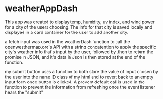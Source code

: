 # weatherAppDash

This app was created to display temp, humidity, uv index, and wind power for a city of the users choosing.
The info for that city is saved locally and displayed in a card container for the user to add another city.

a fetch input was used in the weatherDash function to call the openweathermap.org's API with a string concatention to apply the 
specific city's weather info that's input by the user, followed by .then to return the promise in JSON, and it's data in Json is then stored at
the end of the function.

my submit button uses a function to both store the value of input chosen by the user into the name ID class of my html and to revert back
to an empty input form once button is clicked. A prevent default call is used in the function to prevent
the information from refreshing once the event listener hears the "submit" 




